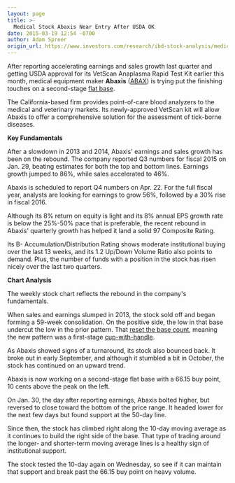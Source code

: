 ```yaml
---
layout: page
title: >-
  Medical Stock Abaxis Near Entry After USDA OK
date: 2015-03-19 12:54 -0700
author: Adam Spreer
origin_url: https://www.investors.com/research/ibd-stock-analysis/medical-equipment-stock-abaxis-nears-buy-point-on-usda-approval/
---
```





  



After reporting accelerating earnings and sales growth last quarter and getting USDA approval for its VetScan Anaplasma Rapid Test Kit earlier this month, medical equipment maker **Abaxis** ([ABAX](https://research.investors.com/quote.aspx?symbol=ABAX)) is trying put the finishing touches on a second-stage [flat base](http://ibdtv.investors.com/656343-getting-started-chart-patterns-flat-base.aspx).

  

The California-based firm provides point-of-care blood analyzers to the medical and veterinary markets. Its newly-approved VetScan kit will allow Abaxis to offer a comprehensive solution for the assessment of tick-borne diseases.

  

**Key Fundamentals**

  

After a slowdown in 2013 and 2014, Abaxis' earnings and sales growth has been on the rebound. The company reported Q3 numbers for fiscal 2015 on Jan. 29, beating estimates for both the top and bottom lines. Earnings growth jumped to 86%, while sales accelerated to 46%.

  

Abaxis is scheduled to report Q4 numbers on Apr. 22. For the full fiscal year, analysts are looking for earnings to grow 56%, followed by a 30% rise in fiscal 2016.

  

Although its 8% return on equity is light and its 8% annual EPS growth rate is below the 25%-50% pace that is preferable, the recent rebound in Abaxis' quarterly growth has helped it land a solid 97 Composite Rating.

  

Its B- Accumulation/Distribution Rating shows moderate institutional buying over the last 13 weeks, and its 1.2 Up/Down Volume Ratio also points to demand. Plus, the number of funds with a position in the stock has risen nicely over the last two quarters.

  

**Chart Analysis**

  

The weekly stock chart reflects the rebound in the company's fundamentals.

  

When sales and earnings slumped in 2013, the stock sold off and began forming a 59-week consolidation. On the positive side, the low in that base undercut the low in the prior pattern. That [reset the base count](http://ibdtv.investors.com/656846-getting-started-counting-bases.aspx), meaning the new pattern was a first-stage [cup-with-handle](http://ibdtv.investors.com/656339-getting-started-chart-patterns-cup-with-handle.aspx).

  

As Abaxis showed signs of a turnaround, its stock also bounced back. It broke out in early September, and although it stumbled a bit in October, the stock has continued on an upward trend.

  

Abaxis is now working on a second-stage flat base with a 66.15 buy point, 10 cents above the peak on the left.

  

On Jan. 30, the day after reporting earnings, Abaxis bolted higher, but reversed to close toward the bottom of the price range. It headed lower for the next few days but found support at the 50-day line.

  

Since then, the stock has climbed right along the 10-day moving average as it continues to build the right side of the base. That type of trading around the longer- and shorter-term moving average lines is a healthy sign of institutional support.

  

The stock tested the 10-day again on Wednesday, so see if it can maintain that support and break past the 66.15 buy point on heavy volume.




